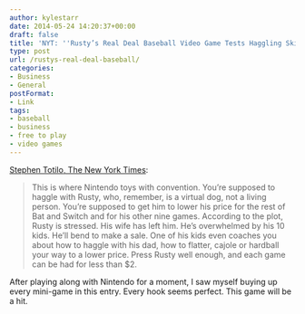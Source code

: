 ```yaml
---
author: kylestarr
date: 2014-05-24 14:20:37+00:00
draft: false
title: 'NYT: ''Rusty’s Real Deal Baseball Video Game Tests Haggling Skills'''
type: post
url: /rustys-real-deal-baseball/
categories:
- Business
- General
postFormat:
- Link
tags:
- baseball
- business
- free to play
- video games
---
```


[Stephen Totilo, The New York Times](http://nytimes.com/2014/05/24/arts/video-games/rustys-real-deal-baseball-video-game-tests-haggling-skills.html):


<blockquote>This is where Nintendo toys with convention. You’re supposed to haggle with Rusty, who, remember, is a virtual dog, not a living person. You’re supposed to get him to lower his price for the rest of Bat and Switch and for his other nine games. According to the plot, Rusty is stressed. His wife has left him. He’s overwhelmed by his 10 kids. He’ll bend to make a sale. One of his kids even coaches you about how to haggle with his dad, how to flatter, cajole or hardball your way to a lower price. Press Rusty well enough, and each game can be had for less than $2.</blockquote>


After playing along with Nintendo for a moment, I saw myself buying up every mini-game in this entry. Every hook seems perfect. This game will be a hit.
